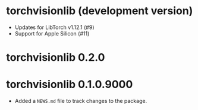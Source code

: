 # torchvisionlib (development version)

- Updates for LibTorch v1.12.1 (#9)
- Support for Apple Silicon (#11)

# torchvisionlib 0.2.0

# torchvisionlib 0.1.0.9000

* Added a `NEWS.md` file to track changes to the package.
